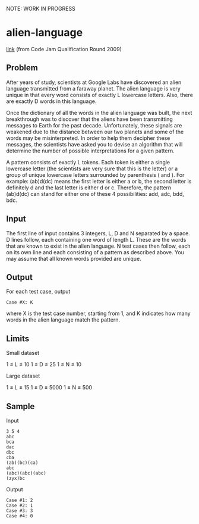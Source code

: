 NOTE: WORK IN PROGRESS

# alien-language

[link](https://code.google.com/codejam/contest/90101/dashboard#s=p0) (from Code Jam Qualification Round 2009)

## Problem

After years of study, scientists at Google Labs have discovered an alien language transmitted from a faraway planet. The alien language is very unique in that every word consists of exactly L lowercase letters. Also, there are exactly D words in this language.

Once the dictionary of all the words in the alien language was built, the next breakthrough was to discover that the aliens have been transmitting messages to Earth for the past decade. Unfortunately, these signals are weakened due to the distance between our two planets and some of the words may be misinterpreted. In order to help them decipher these messages, the scientists have asked you to devise an algorithm that will determine the number of possible interpretations for a given pattern.

A pattern consists of exactly L tokens. Each token is either a single lowercase letter (the scientists are very sure that this is the letter) or a group of unique lowercase letters surrounded by parenthesis ( and ). For example: (ab)d(dc) means the first letter is either a or b, the second letter is definitely d and the last letter is either d or c. Therefore, the pattern (ab)d(dc) can stand for either one of these 4 possibilities: add, adc, bdd, bdc.

## Input

The first line of input contains 3 integers, L, D and N separated by a space. D lines follow, each containing one word of length L. These are the words that are known to exist in the alien language. N test cases then follow, each on its own line and each consisting of a pattern as described above. You may assume that all known words provided are unique.

## Output

For each test case, output

`Case #X: K`

where X is the test case number, starting from 1, and K indicates how many words in the alien language match the pattern.

## Limits

Small dataset

1 ≤ L ≤ 10
1 ≤ D ≤ 25
1 ≤ N ≤ 10

Large dataset

1 ≤ L ≤ 15
1 ≤ D ≤ 5000
1 ≤ N ≤ 500

## Sample


Input  
```
3 5 4
abc
bca
dac
dbc
cba
(ab)(bc)(ca)
abc
(abc)(abc)(abc)
(zyx)bc
```
Output
```
Case #1: 2
Case #2: 1
Case #3: 3
Case #4: 0
```
